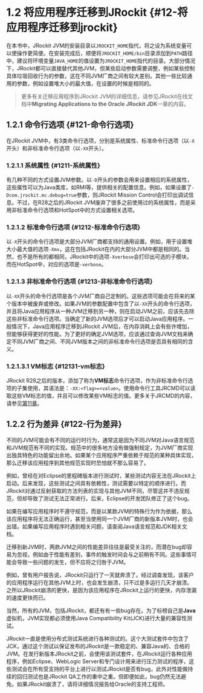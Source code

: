 # 1.2 将应用程序迁移到JRockit {#12-将应用程序迁移到jrockit}

在本书中，JRockit JVM的安装目录以`JROCKIT_HOME`指代，将之设为系统变量可以使操作更简便。在安装完成后，顺便将`JROCKIT_HOME/bin`目录添加到`PATH`路径中，建议将环境变量`JAVA_HOME`的值设置为`JROCKIT_HOME`指代的目录。大部分情况下，JRockit都可以直接替代其他JVM，但某些启动参数需要调整，例如某些控制具体垃圾回收行为的参数，这在不同JVM厂商之间有较大差别。其他一些比较通用的参数，例如设置堆大小的最大值，在设置的时候是相同的。

> 更多有关迁移应用程序到JRockit JVM的详细信息，请参见JRockit在线文档中**Migrating Applications to the Oracle JRockit JDK**一章的内容。



## 1.2.1 命令行选项 {#121-命令行选项}

在JRockit JVM中，有3类命令行选项，分别是系统属性、标准命令行选项（以`-X`开头）和非标准命令行选项（以`-XX`开头）。



### 1.2.1.1 系统属性 {#1211-系统属性}

有几种不同的方式设置JVM参数。以`-D`开头的参数会用来设置相应的系统属性，这些属性可以为Java类库，如RMI等，提供相关的配置信息。例如，如果设置了`-Dcom.jrockit.mc.debug=true`参数，则JRockit Mission Control会打印出调试信息。不过，在R28之后的JRockit JVM废弃了很多之前使用过的系统属性，而是采用非标准命令行选项和HotSpot中的方式设置相关选项。



### 1.2.1.2 标准命令行选项 {#1212-标准命令行选项}

以`-X`开头的命令行选项是大部分JVM厂商都支持的通用设置。例如，用于设置堆大小最大值的选项`-Xmx`，这在包括JRockit在内的大部分JVM中都是相同的。当然，也不是所有的都相同，JRockit中的选项`-Xverbose`会打印出可选的子模块，而在HotSpot中，对应的选项是`-verbose`。



### 1.2.1.3 非标准命令行选项 {#1213-非标准命令行选项}

以`-XX`开头的命令行选项是各个JVM厂商自己定制的。这些选项可能会在将来的某个版本中被废弃或修改。如果JVM的参数配置中包含了以`-XX`开头的命令行选项，并且将Java应用程序从一种JVM迁移到另一种，则在启动JVM之前，应该先去除这些非标准命令行选项。当确定了新的JVM选项后才可以启动Java应用程序。一般情况下，Java应用程序迁移到JRockit JVM后，在内存消耗上会有些许增加，但能够获得更好的性能。为了更好的确定JVM选项，应该通过查询JVM文档来确定不同JVM厂商之间、不同JVM版本之间的非标准命令行选项是否具有相同的含义。



### 1.2.1.3.1 VM标志 {#12131-vm标志}

JRockit R28之后的版本，添加了称为**VM标志**命令行选项，作为非标准命令行选项的子集使用，其语法是：`-XX:<flag>=<value>`。使用命令行工具JRCMD可以读取这些VM标志的值，并且可以修改某些VM标志的值。更多关于JRCMD的内容，请参见[第11章](../chap11/11.md#11)。



## 1.2.2 行为差异 {#122-行为差异}

不同的JVM可能会有不同的运行时行为，通常这是因为不同JVM对Java语言规范和JVM规范有不同的实现。规范中的很多地方没有做强制规定，为JVM厂商实现出独具特色的功能留出余地。如果某个应用程序严重依赖于规范的某种具体实现，那么迁移该应用程序到其他规范实现时恐怕就不那么容易了。

例如，曾经在对Eclipse的里程碑版本进行测试时，某些测试内容无法在JRockit上启动。后来发现，这些测试之间具有依赖性，测试需要以特定的顺序进行。而JRockit对通过反射获取的方法列表的实现与其他JVM不同，尽管这并不违反规范，但却导致了测试无法正常进行。后来，Eclipse的开发团队修正了这个bug。

如果在编写应用程序时不遵守规范，而是以某款JVM的特殊行为作为依据，那么该应用程序将无法正确运行，甚至当使用同一个JVM厂商的新版本JVM时，也会出错。如果编写应用程序时遇到相关问题，请查阅Java语言规范和JDK相关文档。

迁移到新JVM时，两款JVM之间的性能差异往往是最受关注的，而潜在bug却容易为忽视，例如由于性能有差别，事件的触发时间会与之前稍有不同。这些事情可能会导致一些问题的发生，但不应将之归咎于JVM。

例如，曾有用户报告说，JRockit只运行了一天就奔溃了。经过调查发现，该客户的应用程序运行在其他JVM上时，也会发生崩溃，只不过是多运行几天才崩溃。之所以JRockit崩溃的更快，是因为该应用程序在JRockit上运行的更快，内存泄漏的速度更快而已。

当然，所有的JVM，包括JRockit，都还有有一些bug存在。为了标榜自己是**Java**虚拟机，JVM实现都必须使用Java Compatibility Kit\(JCK\)进行大量的兼容性测试。

JRockit一直是使用分布式测试系统进行各种测试的。这个大测试套件中包含了JCK，通过这个测试以保证发布的JRockit是一款稳定的、兼容Java的、合格的JVM。在发行新版本JRockit之前，会使用该测试套件，在JRockit运行各种应用程序，例如Eclipse、WebLogic Server和专门设计用来进行压力测试的程序，这些测试会在所有受支持的平台上进行以测试JRockit是否有bug，此外对性能做持续的回归测试也是JRockit QA工作的重中之重。但即便如此，bug仍然无法避免。如果JRockit崩溃了，请将详细情况报告给Oracle的支持工程师。

